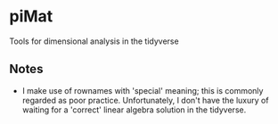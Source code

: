 # piMat
Tools for dimensional analysis in the tidyverse

## Notes
- I make use of rownames with 'special' meaning; this is commonly regarded as poor practice. Unfortunately, I don't have the luxury of waiting for a 'correct' linear algebra solution in the tidyverse.
